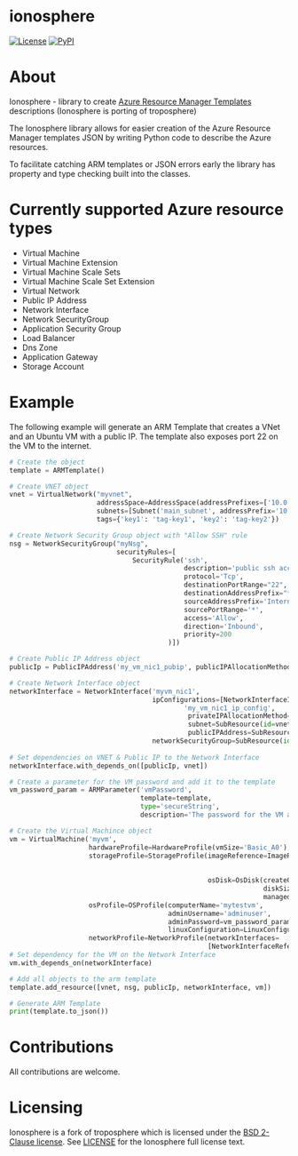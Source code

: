 ionosphere
===========

[![License](https://img.shields.io/pypi/l/troposphere.svg)](https://opensource.org/licenses/BSD-2-Clause) [![PyPI](https://img.shields.io/pypi/v/ionosphere.svg?maxAge=2592000&style=flat)](https://pypi.python.org/pypi/ionosphere/)    


About
=====

Ionosphere - library to create [Azure Resource Manager Templates](https://docs.microsoft.com/en-us/azure/templates/) descriptions (Ionosphere is porting of troposphere)

The Ionosphere library allows for easier creation of the Azure Resource Manager templates
JSON by writing Python code to describe the Azure resources. 

To facilitate catching ARM templates or JSON errors early the library has
property and type checking built into the classes.

Currently supported Azure resource types
========================================

- Virtual Machine
- Virtual Machine Extension
- Virtual Machine Scale Sets
- Virtual Machine Scale Set Extension
- Virtual Network
- Public IP Address
- Network Interface
- Network SecurityGroup
- Application Security Group
- Load Balancer
- Dns Zone
- Application Gateway
- Storage Account

Example
=======
The following example will generate an ARM Template that creates a VNet and an Ubuntu VM with a public IP.
The template also exposes port 22 on the VM to the internet.

```python
# Create the object
template = ARMTemplate()

# Create VNET object
vnet = VirtualNetwork("myvnet",
                      addressSpace=AddressSpace(addressPrefixes=['10.0.0.0/24']),
                      subnets=[Subnet('main_subnet', addressPrefix='10.0.0.0/24')],
                      tags={'key1': 'tag-key1', 'key2': 'tag-key2'})

# Create Network Security Group object with "Allow SSH" rule
nsg = NetworkSecurityGroup("myNsg",
                           securityRules=[
                               SecurityRule('ssh',
                                            description='public ssh access',
                                            protocol='Tcp',
                                            destinationPortRange="22",
                                            destinationAddressPrefix="*",
                                            sourceAddressPrefix='Internet',
                                            sourcePortRange='*',
                                            access='Allow',
                                            direction='Inbound',
                                            priority=200
                                        )])

# Create Public IP Address object
publicIp = PublicIPAddress('my_vm_nic1_pubip', publicIPAllocationMethod='dynamic')

# Create Network Interface object
networkInterface = NetworkInterface('myvm_nic1',
                                    ipConfigurations=[NetworkInterfaceIPConfiguration(
                                            'my_vm_nic1_ip_config',
                                             privateIPAllocationMethod='Dynamic',
                                             subnet=SubResource(id=vnet.subnet_ref('main_subnet')),
                                             publicIPAddress=SubResource(id=publicIp.Ref()))],
                                    networkSecurityGroup=SubResource(id=nsg.Ref()))
                                    
# Set dependencies on VNET & Public IP to the Network Interface
networkInterface.with_depends_on([publicIp, vnet])

# Create a parameter for the VM password and add it to the template
vm_password_param = ARMParameter('vmPassword',
                                 template=template,
                                 type='secureString',
                                 description='The password for the VM access. User is "adminuser"')

# Create the Virtual Machince object 
vm = VirtualMachine('myvm',
                    hardwareProfile=HardwareProfile(vmSize='Basic_A0'),
                    storageProfile=StorageProfile(imageReference=ImageReference(publisher='Canonical',
                                                                                offer='UbuntuServer',
                                                                                sku='16.04-LTS'),
                                                  osDisk=OsDisk(createOption='FromImage',
                                                                diskSizeGB=50,
                                                                managedDisk=ManagedDiskParameters(storageAccountType='Standard_LRS'))),
                    osProfile=OSProfile(computerName='mytestvm',
                                        adminUsername='adminuser',
                                        adminPassword=vm_password_param.Ref(),
                                        linuxConfiguration=LinuxConfiguration(disablePasswordAuthentication=False)),
                    networkProfile=NetworkProfile(networkInterfaces=
                                                  [NetworkInterfaceReference(id=networkInterface.Ref())]))
# Set dependency for the VM on the Network Interface
vm.with_depends_on(networkInterface)

# Add all objects to the arm template
template.add_resource([vnet, nsg, publicIp, networkInterface, vm])

# Generate ARM Template
print(template.to_json())
```

Contributions
=============
All contributions are welcome.

Licensing
=========

Ionosphere is a fork of troposphere which is licensed under the [BSD 2-Clause license](http://opensource.org/licenses/BSD-2-Clause).
See [LICENSE](https://github.com/cloudtools/ionosphere/blob/master/LICENSE) for the Ionosphere full license text.
